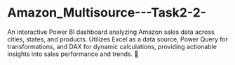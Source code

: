 # Amazon_Multisource---Task2-2-
An interactive Power BI dashboard analyzing Amazon sales data across cities, states, and products. Utilizes Excel as a data source, Power Query for transformations, and DAX for dynamic calculations, providing actionable insights into sales performance and trends. 🚀
